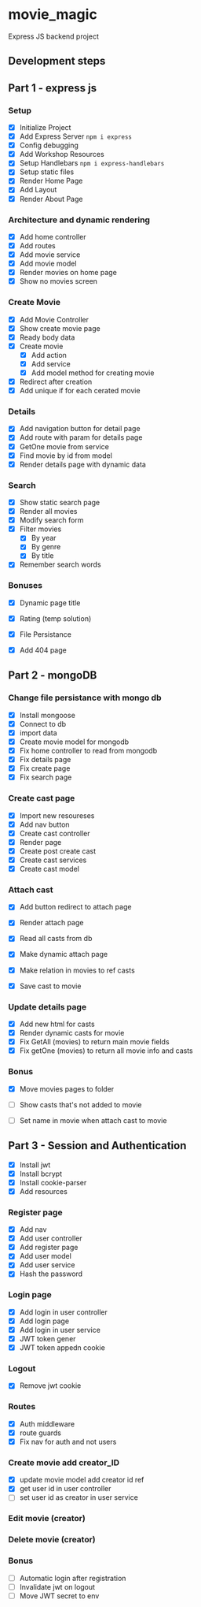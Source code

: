 # movie_magic
Express JS backend project


## Development steps

## Part 1 - express js
### Setup
 - [x] Initialize Project
 - [x] Add Express Server `npm i express`
 - [x] Config debugging
 - [x] Add Workshop Resources
 - [x] Setup Handlebars `npm i express-handlebars`
 - [x] Setup static files
 - [x] Render Home Page
 - [x] Add Layout
 - [x] Render About Page
### Architecture and dynamic rendering
 - [x] Add home controller
 - [x] Add routes
 - [x] Add movie service
 - [x] Add movie model
 - [x] Render movies on home page
 - [x] Show no movies screen
### Create Movie
 - [x] Add Movie Controller
 - [x] Show create movie page
 - [x] Ready body data
 - [x] Create movie
   - [x] Add action
   - [x] Add service
   - [x] Add model method for creating movie
 - [x] Redirect after creation
 - [x] Add unique if for each cerated movie
### Details
 - [x] Add navigation button for detail page
 - [x] Add route with param for details page
 - [x] GetOne movie from service
 - [x] Find movie by id from model
 - [x] Render details page with dynamic data
### Search
 - [x] Show static search page
 - [x] Render all movies
 - [x] Modify search form
 - [x] Filter movies
   - [x] By year
   - [x] By genre
   - [x] By title 
 - [x] Remember search words
### Bonuses
 - [x] Dynamic page title
 - [x] Rating (temp solution)
 - [x] File Persistance
 - [x] Add 404 page


## Part 2 - mongoDB
### Change file persistance with mongo db
- [x] Install mongoose
- [x] Connect to db
- [x] import data
- [x] Create movie model for mongodb
- [x] Fix home controller to read from mongodb
- [x] Fix details page
- [x] Fix create page
- [x] Fix search page

### Create cast page
- [x] Import new resoureses
- [x] Add nav button
- [x] Create cast controller
- [x] Render page
- [x] Create post create cast
- [x] Create cast services
- [x] Create cast model

### Attach cast
- [x] Add button redirect to attach page
- [x] Render attach page
- [x] Read all casts from db
- [x] Make dynamic attach page 
- [x] Make relation in movies to ref casts
- [x] Save cast to movie


### Update details page
- [x] Add new html for casts
- [x] Render dynamic casts for movie
- [x] Fix GetAll (movies) to return main movie fields
- [x] Fix getOne (movies) to return all movie info and casts

### Bonus
- [x] Move movies pages to folder
- [ ] Show casts that's not added to movie
- [ ] Set name in movie when attach cast to movie


## Part 3 - Session and Authentication
- [x] Install jwt
- [x] Install bcrypt
- [x] Install cookie-parser
- [x] Add resources

### Register page
- [x] Add nav
- [x] Add user controller
- [x] Add register page
- [x] Add user model
- [x] Add user service
- [x] Hash the password

### Login page
- [x] Add login in user controller
- [x] Add login page
- [x] Add login in user service
- [x] JWT token gener
- [x] JWT token appedn cookie

### Logout
- [x] Remove jwt cookie

### Routes
- [x] Auth middleware
- [x] route guards
- [x] Fix nav for auth and not users

### Create movie add creator_ID
- [x] update movie model add creator id ref
- [x] get user id in user controller
- [ ] set user id as creator in user service

### Edit movie (creator)

### Delete movie (creator)

### Bonus
- [ ] Automatic login after registration
- [ ] Invalidate jwt on logout
- [ ] Move JWT secret to env